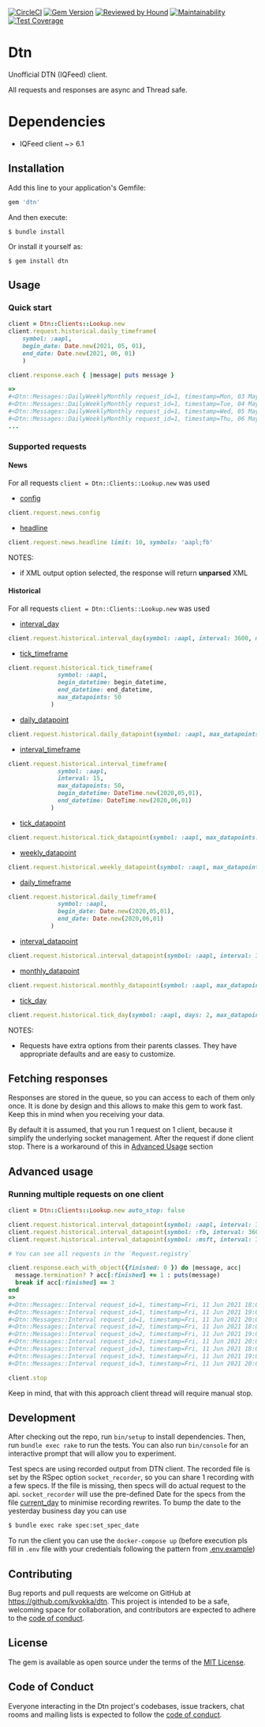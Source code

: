 [![CircleCI](https://circleci.com/gh/kvokka/dtn.svg?style=svg&circle-token=ed32de8a1360f1100f4601ee6d7311fd2b310220)](https://circleci.com/gh/kvokka/dtn)
[![Gem Version](https://img.shields.io/gem/v/dtn.svg)](https://rubygems.org/gems/dtn)
[![Reviewed by Hound](https://img.shields.io/badge/Reviewed_by-Hound-8E64B0.svg)](https://houndci.com)
[![Maintainability](https://api.codeclimate.com/v1/badges/7bf62332c4d163460678/maintainability)](https://codeclimate.com/github/kvokka/dtn/maintainability)
[![Test Coverage](https://api.codeclimate.com/v1/badges/7bf62332c4d163460678/test_coverage)](https://codeclimate.com/github/kvokka/dtn/test_coverage)

# Dtn

Unofficial DTN (IQFeed) client.

All requests and responses are async and Thread safe.

# Dependencies

* IQFeed client ~> 6.1

## Installation

Add this line to your application's Gemfile:

```ruby
gem 'dtn'
```

And then execute:

    $ bundle install

Or install it yourself as:

    $ gem install dtn

## Usage

### Quick start

```ruby
client = Dtn::Clients::Lookup.new
client.request.historical.daily_timeframe(
    symbol: :aapl,
    begin_date: Date.new(2021, 05, 01),
    end_date: Date.new(2021, 06, 01)
    )

client.response.each { |message| puts message }

=>
#<Dtn::Messages::DailyWeeklyMonthly request_id=1, timestamp=Mon, 03 May 2021 18:06:37 +0000, high=134.07, low=131.83, open=132.04, close=132.54, period_volume=75135100, open_interest=0>
#<Dtn::Messages::DailyWeeklyMonthly request_id=1, timestamp=Tue, 04 May 2021 18:06:37 +0000, high=131.4899, low=126.7, open=131.19, close=127.85, period_volume=137564718, open_interest=0>
#<Dtn::Messages::DailyWeeklyMonthly request_id=1, timestamp=Wed, 05 May 2021 18:06:37 +0000, high=130.45, low=127.97, open=129.2, close=128.1, period_volume=84000900, open_interest=0>
#<Dtn::Messages::DailyWeeklyMonthly request_id=1, timestamp=Thu, 06 May 2021 18:06:37 +0000, high=129.75, low=127.13, open=127.89, close=129.74, period_volume=78128334, open_interest=0>
...
```

### Supported requests

#### News

For all requests `client = Dtn::Clients::Lookup.new` was used

* [config](https://github.com/kvokka/dtn/blob/master/lib/dtn/requests/news/config.rb)
```ruby
client.request.news.config
```
* [headline](https://github.com/kvokka/dtn/blob/master/lib/dtn/requests/news/headline.rb)
```ruby
client.request.news.headline limit: 10, symbols: 'aapl;fb'
```

NOTES:

* if XML output option selected, the response will return **unparsed** XML

#### Historical

For all requests `client = Dtn::Clients::Lookup.new` was used

* [interval_day](https://github.com/kvokka/dtn/blob/master/lib/dtn/requests/historical/interval_day.rb)
```ruby
client.request.historical.interval_day(symbol: :aapl, interval: 3600, max_datapoints: 50, days: 2)
```
* [tick_timeframe](https://github.com/kvokka/dtn/blob/master/lib/dtn/requests/historical/tick_timeframe.rb)
```ruby
client.request.historical.tick_timeframe(
              symbol: :aapl,
              begin_datetime: begin_datetime,
              end_datetime: end_datetime,
              max_datapoints: 50
            )
```
* [daily_datapoint](https://github.com/kvokka/dtn/blob/master/lib/dtn/requests/historical/daily_datapoint.rb)
```ruby
client.request.historical.daily_datapoint(symbol: :aapl, max_datapoints: 50)
```
* [interval_timeframe](https://github.com/kvokka/dtn/blob/master/lib/dtn/requests/historical/interval_timeframe.rb)
```ruby
client.request.historical.interval_timeframe(
              symbol: :aapl,
              interval: 15,
              max_datapoints: 50,
              begin_datetime: DateTime.new(2020,05,01),
              end_datetime: DateTime.new(2020,06,01)
            )
```
* [tick_datapoint](https://github.com/kvokka/dtn/blob/master/lib/dtn/requests/historical/tick_datapoint.rb)
```ruby
client.request.historical.tick_datapoint(symbol: :aapl, max_datapoints: 100)
```
* [weekly_datapoint](https://github.com/kvokka/dtn/blob/master/lib/dtn/requests/historical/weekly_datapoint.rb)
```ruby
client.request.historical.weekly_datapoint(symbol: :aapl, max_datapoints: 10)
```
* [daily_timeframe](https://github.com/kvokka/dtn/blob/master/lib/dtn/requests/historical/daily_timeframe.rb)
```ruby
client.request.historical.daily_timeframe(
              symbol: :aapl,
              begin_date: Date.new(2020,05,01),
              end_date: Date.new(2020,06,01)
            )
```
* [interval_datapoint](https://github.com/kvokka/dtn/blob/master/lib/dtn/requests/historical/interval_datapoint.rb)
```ruby
client.request.historical.interval_datapoint(symbol: :aapl, interval: 3600, max_datapoints: 100)
```
* [monthly_datapoint](https://github.com/kvokka/dtn/blob/master/lib/dtn/requests/historical/monthly_datapoint.rb)
```ruby
client.request.historical.monthly_datapoint(symbol: :aapl, max_datapoints: 10)
```
* [tick_day](https://github.com/kvokka/dtn/blob/master/lib/dtn/requests/historical/tick_day.rb)
```ruby
client.request.historical.tick_day(symbol: :aapl, days: 2, max_datapoints: 50)
```

NOTES:

* Requests have extra options from their parents classes. They have appropriate
defaults and are easy to customize.

## Fetching responses

Responses are stored in the queue, so you can access to each of them only once.
It is done by design and this allows to make this gem to work fast. Keep this in
mind when you receiving your data.

By default it is assumed, that you run 1 request on 1 client, because it simplify
the underlying socket management. After the request if done client stop.
There is a workaround of this in [Advanced Usage](#advanced-usage) section

## Advanced usage

### Running multiple requests on one client

```ruby
client = Dtn::Clients::Lookup.new auto_stop: false

client.request.historical.interval_datapoint(symbol: :aapl, interval: 3600, max_datapoints: 3)
client.request.historical.interval_datapoint(symbol: :fb, interval: 3600, max_datapoints: 3)
client.request.historical.interval_datapoint(symbol: :msft, interval: 3600, max_datapoints: 3)

# You can see all requests in the `Request.registry`

client.response.each_with_object({finished: 0 }) do |message, acc|
  message.termination? ? acc[:finished] += 1 : puts(message)
  break if acc[:finished] == 3
end
=>
#<Dtn::Messages::Interval request_id=1, timestamp=Fri, 11 Jun 2021 18:00:00 +0000, high=127.28, low=127.2, open=127.22, close=127.26, total_volume=53402051, period_volume=40382, number_of_trades=0>
#<Dtn::Messages::Interval request_id=1, timestamp=Fri, 11 Jun 2021 19:00:00 +0000, high=127.29, low=127.2, open=127.27, close=127.26, total_volume=53441647, period_volume=35228, number_of_trades=0>
#<Dtn::Messages::Interval request_id=1, timestamp=Fri, 11 Jun 2021 20:00:00 +0000, high=127.4, low=127.2599, open=127.26, close=127.4, total_volume=53522373, period_volume=73615, number_of_trades=0>
#<Dtn::Messages::Interval request_id=2, timestamp=Fri, 11 Jun 2021 18:00:00 +0000, high=331.26, low=331.12, open=331.26, close=331.12, total_volume=13583725, period_volume=940, number_of_trades=0>
#<Dtn::Messages::Interval request_id=2, timestamp=Fri, 11 Jun 2021 19:00:00 +0000, high=331.33, low=331.26, open=331.26, close=331.26, total_volume=13585069, period_volume=586, number_of_trades=0>
#<Dtn::Messages::Interval request_id=2, timestamp=Fri, 11 Jun 2021 20:00:00 +0000, high=331.4, low=331.26, open=331.26, close=331.4, total_volume=13587916, period_volume=1906, number_of_trades=0>
#<Dtn::Messages::Interval request_id=3, timestamp=Fri, 11 Jun 2021 18:00:00 +0000, high=257.7, low=257.55, open=257.65, close=257.7, total_volume=18994753, period_volume=4127, number_of_trades=0>
#<Dtn::Messages::Interval request_id=3, timestamp=Fri, 11 Jun 2021 19:00:00 +0000, high=257.7, low=257.57, open=257.7, close=257.7, total_volume=18996645, period_volume=1100, number_of_trades=0>
#<Dtn::Messages::Interval request_id=3, timestamp=Fri, 11 Jun 2021 20:00:00 +0000, high=257.7, low=257.61, open=257.61, close=257.65, total_volume=18999612, period_volume=1785, number_of_trades=0>

client.stop
```

Keep in mind, that with this approach client thread will require manual stop.

## Development

After checking out the repo, run `bin/setup` to install dependencies. Then, run
`bundle exec rake` to run the tests. You can also run `bin/console` for an
interactive prompt that will allow you to experiment.

Test specs are using recorded output from DTN client. The recorded file is set
by the RSpec option `socket_recorder`, so you can share 1 recording with a few
specs. If the file is missing, then specs will do actual request to the api.
`socket_recorder` will use the pre-defined Date for the specs from the file
[current_day](https://github.com/kvokka/dtn/blob/master/spec/current_day) to
minimise recording rewrites. To bump the date to the yesterday business day
you can use

```bash
$ bundle exec rake spec:set_spec_date
```

To run the client you can use the `docker-compose up` (before execution pls fill
in `.env` file with your credentials following the pattern from
[.env.example](https://github.com/kvokka/dtn/blob/master/.env.example))

## Contributing

Bug reports and pull requests are welcome on GitHub at https://github.com/kvokka/dtn. This project is intended to be a safe, welcoming space for collaboration, and contributors are expected to adhere to the [code of conduct](https://github.com/kvokka/dtn/blob/master/CODE_OF_CONDUCT.md).

## License

The gem is available as open source under the terms of the [MIT License](https://opensource.org/licenses/MIT).

## Code of Conduct

Everyone interacting in the Dtn project's codebases, issue trackers, chat rooms and mailing lists is expected to follow the [code of conduct](https://github.com/kvokka/dtn/blob/master/CODE_OF_CONDUCT.md).
